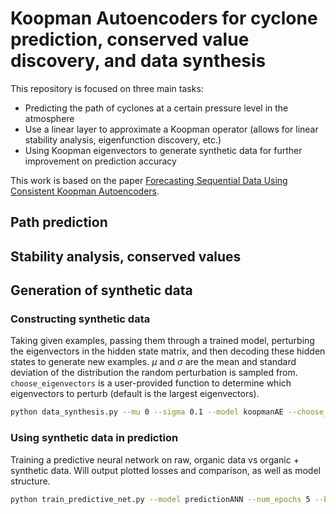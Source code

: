 # Koopman Autoencoders for cyclone prediction, conserved value discovery, and data synthesis
This repository is focused on three main tasks:
* Predicting the path of cyclones at a certain pressure level in the atmosphere
* Use a linear layer to approximate a Koopman operator (allows for linear stability analysis, eigenfunction discovery, etc.)
* Using Koopman eigenvectors to generate synthetic data for further improvement on prediction accuracy

This work is based on the paper [Forecasting Sequential Data Using Consistent Koopman Autoencoders](http://proceedings.mlr.press/v119/azencot20a/azencot20a.pdf).

## Path prediction

## Stability analysis, conserved values

## Generation of synthetic data
### Constructing synthetic data
Taking given examples, passing them through a trained model, perturbing the eigenvectors in the hidden state matrix, and then decoding these hidden states to generate new examples. $\mu$ and $\sigma$ are the mean and standard deviation of the distribution the random perturbation is sampled from. `choose_eigenvectors` is a user-provided function to determine which eigenvectors to perturb (default is the largest eigenvectors).
```bash
python data_synthesis.py --mu 0 --sigma 0.1 --model koopmanAE --choose_eigenvectors np.argmax
```

### Using synthetic data in prediction
Training a predictive neural network on raw, organic data vs organic + synthetic data. Will output plotted losses and comparison, as well as model structure. 
```bash
python train_predictive_net.py --model predictionANN --num_epochs 5 --batch_size 256
```


